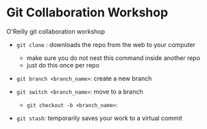 # Git Collaboration Workshop 
O'Reilly git collaboration workshop

- `git clone` <URL>: downloads the repo from the web to your computer
    - make sure you do not nest this command inside another repo
    - just do this once per repo

- `git branch <branch_name>`: create a new branch
- `git switch <branch_name>`: move to a branch
    - `git checkout -b <branch_name>`:  

- `git stash`: temporarily saves your work to a virtual commit
